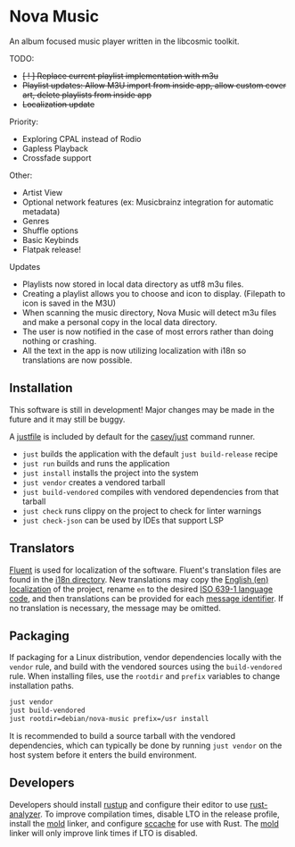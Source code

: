 # Nova Music
An album focused music player written in the libcosmic toolkit.

TODO:
- ~~[ ! ] Replace current playlist implementation with m3u~~
- ~~Playlist updates: Allow M3U import from inside app, allow custom cover art, delete playlists from inside app~~
- ~~Localization update~~

Priority:
- Exploring CPAL instead of Rodio
- Gapless Playback
- Crossfade support
  
Other:
- Artist View
- Optional network features (ex: Musicbrainz integration for automatic metadata)
- Genres
- Shuffle options
- Basic Keybinds 
- Flatpak release!

Updates
- Playlists now stored in local data directory as utf8 m3u files.
- Creating a playlist allows you to choose and icon to display. (Filepath to icon is saved in the M3U)
- When scanning the music directory, Nova Music will detect m3u files and make a personal copy in the local data directory.
- The user is now notified in the case of most errors rather than doing nothing or crashing.
- All the text in the app is now utilizing localization with i18n so translations are now possible.

## Installation
This software is still in development! Major changes may be made in the future and it may still be buggy.

A [justfile](./justfile) is included by default for the [casey/just][just] command runner.

- `just` builds the application with the default `just build-release` recipe
- `just run` builds and runs the application
- `just install` installs the project into the system
- `just vendor` creates a vendored tarball
- `just build-vendored` compiles with vendored dependencies from that tarball
- `just check` runs clippy on the project to check for linter warnings
- `just check-json` can be used by IDEs that support LSP

## Translators

[Fluent][fluent] is used for localization of the software. Fluent's translation files are found in the [i18n directory](./i18n). New translations may copy the [English (en) localization](./i18n/en) of the project, rename `en` to the desired [ISO 639-1 language code][iso-codes], and then translations can be provided for each [message identifier][fluent-guide]. If no translation is necessary, the message may be omitted.

## Packaging

If packaging for a Linux distribution, vendor dependencies locally with the `vendor` rule, and build with the vendored sources using the `build-vendored` rule. When installing files, use the `rootdir` and `prefix` variables to change installation paths.

```sh
just vendor
just build-vendored
just rootdir=debian/nova-music prefix=/usr install
```

It is recommended to build a source tarball with the vendored dependencies, which can typically be done by running `just vendor` on the host system before it enters the build environment.

## Developers

Developers should install [rustup][rustup] and configure their editor to use [rust-analyzer][rust-analyzer]. To improve compilation times, disable LTO in the release profile, install the [mold][mold] linker, and configure [sccache][sccache] for use with Rust. The [mold][mold] linker will only improve link times if LTO is disabled.

[fluent]: https://projectfluent.org/
[fluent-guide]: https://projectfluent.org/fluent/guide/hello.html
[iso-codes]: https://en.wikipedia.org/wiki/List_of_ISO_639-1_codes
[just]: https://github.com/casey/just
[rustup]: https://rustup.rs/
[rust-analyzer]: https://rust-analyzer.github.io/
[mold]: https://github.com/rui314/mold
[sccache]: https://github.com/mozilla/sccache
